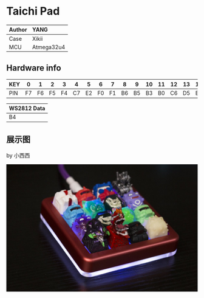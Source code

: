 # Taichi Pad

|Author |YANG |
|:--- |:--- |
|Case |Xikii|
|MCU|Atmega32u4|

## Hardware info

| KEY |0|1|2|3|4|5|6|7|8|9|10|11|12|13|14|15|
| --- |-|-|-|-|-|-|-|-|-|-|-|-|-|-|-|-|
|PIN|F7|F6|F5|F4|C7|E2|F0|F1|B6|B5|B3|B0|C6|D5|B2|B1|

| WS2812 Data |
| --- |
| B4 |

## 展示图
by 小西西

![by 小西西](assets/taichi-01.jpg)

